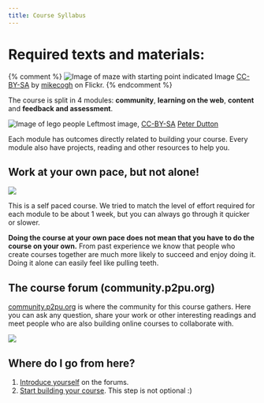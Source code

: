 ```yaml
---
title: Course Syllabus
---
```


# Required texts and materials:

{% comment %}
![Image of maze with starting point indicated]({{site.baseurl}}/img/start.jpg)
Image [CC-BY-SA](https://creativecommons.org/licenses/by-sa/2.0/) by [mikecogh](https://www.flickr.com/photos/mikecogh/11300349426) on Flickr.
{% endcomment %}

The course is split in 4 modules: **community**, **learning on the web**, **content** and **feedback and assessment**.

![Image of lego people]({{site.baseurl}}/img/modules.jpg)
Leftmost image, [CC-BY-SA](https://creativecommons.org/licenses/by/2.0/) [Peter Dutton](https://www.flickr.com/photos/joeshlabotnik/) 

Each module has outcomes directly related to building your course. Every module also have projects, reading and other resources to help you.

## Work at your own pace, but not alone!

![]({{site.baseurl}}/img/cohort.png)

This is a self paced course. We tried to match the level of effort required for each module to be about 1 week, but you can always go through it quicker or slower.


**Doing the course at your own pace does not mean that you have to do the course on your own.** From past experience we know that people who create courses together are much more likely to succeed and enjoy doing it. Doing it alone can easily feel like pulling teeth.

## The course forum (community.p2pu.org)

[community.p2pu.org](http://community.p2pu.org) is where the community for this course gathers. Here you can ask any question, share your work or other interesting readings and meet people who are also building online courses to collaborate with.

[![]({{site.baseurl}}/img/community-forum.png)](http://community.p2pu.org)

## Where do I go from here?

1. [Introduce yourself]({{site.baseurl}}/modules/start/introduce-yourself/) on the forums.
2. [Start building your course]({{site.baseurl}}/modules/start/create-your-course/). This step is not optional :)
